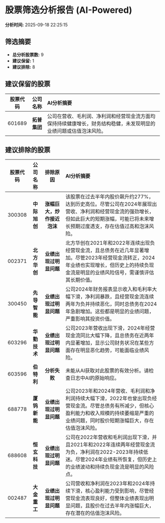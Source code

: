 # 股票筛选分析报告 (AI-Powered)

**分析时间:** 2025-09-18 22:25:15

## 筛选摘要

- **总分析股票数:** 9
- **建议保留:** 1
- **建议排除:** 8

## 建议保留的股票

| 股票代码 | 公司名称 | AI分析摘要 |
|:---:|:---:|:---|
| 601689 | **拓普集团** | 公司在营收、毛利润、净利润和经营现金流方面均保持持续健康增长，财务结构稳健，未发现明显的业绩问题或估值泡沫风险。 |

## 建议排除的股票

| 股票代码 | 公司名称 | 排除原因 | AI分析摘要 |
|:---:|:---:|:---:|:---|
| 300308 | **中际旭创** | **涨幅巨大，炒作接近泡沫** | 该股票在过去半年内股价飙升约277%，达到历史高位。尽管公司在2024年展现出营收、净利润和经营现金流的强劲增长，但如此巨大的短期涨幅，可能已将未来增长预期过度透支，存在估值过高和泡沫风险。 |
| 002371 | **北方华创** | **业绩出现过明显问题** | 北方华创在2021年和2022年连续出现负经营现金流，且总债务在近几年显著增加。尽管2023年经营现金流转正，2024年业绩也实现增长，但历史上的持续负现金流是明显的业绩风险信号，需谨慎评估其长期价值。 |
| 300450 | **先导智能** | **业绩出现过明显问题** | 公司2024年财务报表显示收入和毛利率大幅下滑，净利润暴跌，且经营现金流连续两年为负并持续恶化，同时总债务在2024年急剧增加。这些都是明显的业绩问题，严重影响其投资价值。 |
| 603296 | **华勤技术** | **业绩出现过明显问题** | 公司2023年营收出现下滑，2024年经营现金流同比大幅下降，且总债务在近两年内显著增加，显示公司财务状况在某些方面存在明显恶化趋势，可能面临业绩风险。 |
| 603596 | **伯特利** | **分析失败** | 未能从AI获取对此股票的有效分析。请检查日志中AI的原始响应。 |
| 688778 | **厦钨新能** | **业绩出现过明显问题** | 公司2023年和2024年营收、毛利润和净利润持续大幅下滑，2022年也曾出现负经营现金流。尽管总债务有所减少，但核心盈利能力和收入规模的持续萎缩是严重的业绩问题，同时股价短期涨幅巨大，存在估值泡沫风险。 |
| 688608 | **恒玄科技** | **业绩出现过明显问题** | 公司在2022年营收和毛利润出现下滑，并且2021年和2022年连续两年经营现金流为负，净利润在2022-2023年持续低迷。尽管2024年业绩有所恢复，但历史上的业绩波动和持续负现金流是明显的风险点。 |
| 002487 | **大金重工** | **业绩出现过明显问题** | 公司营收和净利润在2023年和2024年持续下滑，核心盈利能力受到影响，尽管经营现金流表现良好，但整体业绩表现出明显问题，且股价在过去半年内涨幅巨大，存在潜在的估值泡沫风险。 |
